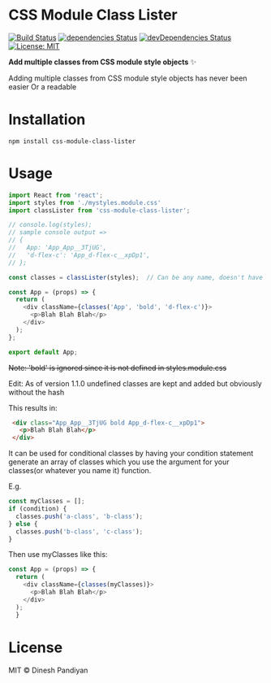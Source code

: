 # CSS Module Class Lister

[![Build Status](https://travis-ci.org/Dudeonyx/css-module-class-lister.svg?branch=master)](https://travis-ci.org/Dudeonyx/css-module-class-lister) [![dependencies Status](https://david-dm.org/Dudeonyx/css-module-class-lister/status.svg)](https://david-dm.org/Dudeonyx/css-module-class-lister) [![devDependencies Status](https://david-dm.org/Dudeonyx/css-module-class-lister/dev-status.svg)](https://david-dm.org/Dudeonyx/css-module-class-lister?type=dev) [![License: MIT](https://img.shields.io/badge/License-MIT-blue.svg)](https://opensource.org/licenses/MIT)

**Add multiple classes from CSS module style objects** ✨

Adding multiple classes from CSS module style objects has never been easier
Or a readable

# Installation

    npm install css-module-class-lister

# Usage

  ```javascript
import React from 'react';
import styles from './mystyles.module.css'
import classLister from 'css-module-class-lister';

// console.log(styles);
// sample console output =>
// {
//   App: 'App_App__3TjUG',
//   'd-flex-c': 'App_d-flex-c__xpDp1',
// };

const classes = classLister(styles);  // Can be any name, doesn't have to be classes

const App = (props) => {
    return (
      <div className={classes('App', 'bold', 'd-flex-c')}>
        <p>Blah Blah Blah</p>
      </div>
    );
};

export default App;

  ```

~~Note: 'bold' is ignored since it is not defined in styles.module.css~~

Edit: As of version 1.1.0 undefined classes are kept and added but obviously without the hash

This results in:

  ```html
   <div class="App_App__3TjUG bold App_d-flex-c__xpDp1">
     <p>Blah Blah Blah</p>
   </div>

  ```

It can be used for conditional classes by having your condition statement generate an array of classes which you use the argument for your classes(or whatever you name it) function.

E.g.

   ```javascript
   const myClasses = [];
   if (condition) {
     classes.push('a-class', 'b-class');
   } else {
     classes.push('b-class', 'c-class');
   }

   ```

Then use myClasses like this:

  ```javascript
  const App = (props) => {
    return (
      <div className={classes(myClasses)}>
        <p>Blah Blah Blah</p>
      </div>
    );
    }
  
  ```

# License

MIT © Dinesh Pandiyan
